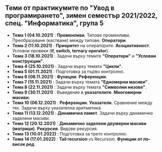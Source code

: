 ## Теми от практикумите по "Увод в програмирането", зимен семестър 2021/2022, спец. "Информатика", група 5 ##  

 - **Тема 1 (04.10.2021)** : **Променливи**. Типове променливи. Преобразуване (кастване) между типове. **Оператори**.  
 - **Тема 2 (11.10.2021)** : **Приоритет** на операторите. **Асоциативност**. Условни провеки (**if, switch, ternary operator**).  
 - **Тема 3 (18.10.2021)** : Задачи върху темите **"Оператори"** и **"Условни конструкции"**.  
 - **Тема 4 (25.10.2021)** : Задачи върху темата **"Цикли"**.  
 - **Тема 5 (01.11.2021)** : Подготовка за първо контролно.  
 - **Тема 6 (08.11.2021)** : **Функции**. **Референции**.  
 - **Тема 7 (15.11.2021)** : Задачи върху темата **"Едномерни масиви"**.  
 - **Тема 8 (22.11.2021)** : Задачи върху темата **"Символни низове"**.  
 - **Тема 9 (30.11.2021)** : Въведение в **указателите**. **Многомерни масиви**.  
 - **Тема 10 (06.12.2021)** : **Референции**. **Указатели**. Сравнение между тях. Задачи върху указателна аритметика.  
 - **Тема 11 (13.12.2021)** : **Динамична памет**. Задачи върху динамично заделени масиви.  
 - **Тема 12 (20.12.2021)** : **Динамично заделени двумерни масиви (матрици)**. **Рекурсия**. Видове рекурсия.  
 - **Тема 13 (10.01.2022)** : Подготовка за трето контролно.  
 - **Тема 14 (17.01.2022)** : **Tail recursion** vs Recursion. **Функции от по- висок ред**.  
